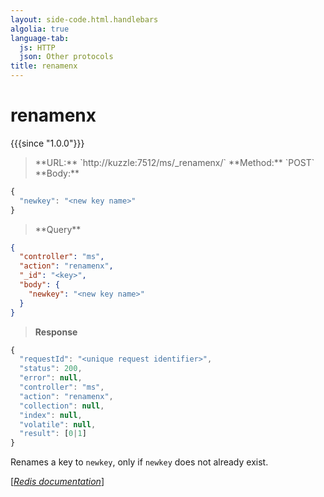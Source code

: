 ```yaml
---
layout: side-code.html.handlebars
algolia: true
language-tab:
  js: HTTP
  json: Other protocols
title: renamenx
---
```


# renamenx

{{{since "1.0.0"}}}




<blockquote class="js">
<p>
**URL:** `http://kuzzle:7512/ms/_renamenx/<key>`  
**Method:** `POST`  
**Body:**
</p>
</blockquote>


```js
{
  "newkey": "<new key name>"
}
```



<blockquote class="json">
<p>
**Query**
</p>
</blockquote>


```json
{
  "controller": "ms",
  "action": "renamenx",
  "_id": "<key>",
  "body": {
    "newkey": "<new key name>"
  }
}
```

>**Response**

```javascript
{
  "requestId": "<unique request identifier>",
  "status": 200,
  "error": null,
  "controller": "ms",
  "action": "renamenx",
  "collection": null,
  "index": null,
  "volatile": null,
  "result": [0|1]
}
```

Renames a key to `newkey`, only if `newkey` does not already exist.

[[_Redis documentation_]](https://redis.io/commands/renamenx)
